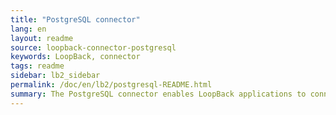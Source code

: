 ```yaml
---
title: "PostgreSQL connector"
lang: en
layout: readme
source: loopback-connector-postgresql
keywords: LoopBack, connector
tags: readme
sidebar: lb2_sidebar
permalink: /doc/en/lb2/postgresql-README.html
summary: The PostgreSQL connector enables LoopBack applications to connect to PostgreSQL data sources.
---
```

